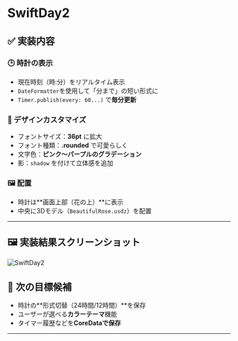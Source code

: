 # SwiftDay2

## ✅ 実装内容

### 🕒 時計の表示
- 現在時刻（時:分）をリアルタイム表示
- `DateFormatter`を使用して「分まで」の短い形式に
- `Timer.publish(every: 60...)` で**毎分更新**

### 🎨 デザインカスタマイズ
- フォントサイズ：**36pt** に拡大
- フォント種類：**.rounded** で可愛らしく
- 文字色：**ピンク〜パープルのグラデーション**
- 影：`shadow` を付けて立体感を追加

### 🖼 配置
- 時計は**画面上部（花の上）**に表示
- 中央に3Dモデル（`BeautifulRose.usdz`）を配置

---

## 🖼 実装結果スクリーンショット


![SwiftDay2](https://github.com/user-attachments/assets/a22f686c-89bc-4400-a32b-51b12de95982)


## 🎯 次の目標候補

- 時計の**形式切替（24時間/12時間）**を保存
- ユーザーが選べる**カラーテーマ**機能
- タイマー履歴などを**CoreDataで保存**

---

